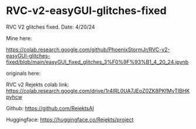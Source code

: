 # RVC-v2-easyGUI-glitches-fixed
RVC V2 glitches fixed. Date: 4/20/24

Mine here:

https://colab.research.google.com/github/PhoenixStormJr/RVC-v2-easyGUI-glitches-fixed/blob/main/easyGUI_fixed_glitches_3%F0%9F%93%B1_4_20_24.ipynb


originals here:

RVC v2 Rejekts colab link: https://colab.research.google.com/drive/1r4IRL0UA7JEoZ0ZK8PKfMyTIBHKpyhcw

Github: https://github.com/RejektsAI

Huggingface: https://huggingface.co/Rejekts/project

